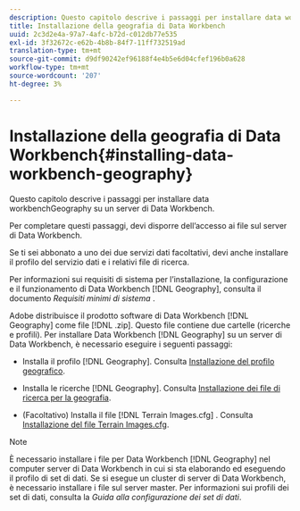 ```yaml
---
description: Questo capitolo descrive i passaggi per installare data workbenchGeography su un server di Data Workbench.
title: Installazione della geografia di Data Workbench
uuid: 2c3d2e4a-97a7-4afc-b72d-c012db77e535
exl-id: 3f32672c-e62b-4b8b-84f7-11ff732519ad
translation-type: tm+mt
source-git-commit: d9df90242ef96188f4e4b5e6d04cfef196b0a628
workflow-type: tm+mt
source-wordcount: '207'
ht-degree: 3%

---
```


# Installazione della geografia di Data Workbench{#installing-data-workbench-geography}

Questo capitolo descrive i passaggi per installare data workbenchGeography su un server di Data Workbench.

Per completare questi passaggi, devi disporre dell’accesso ai file sul server di Data Workbench.

Se ti sei abbonato a uno dei due servizi dati facoltativi, devi anche installare il profilo del servizio dati e i relativi file di ricerca.

Per informazioni sui requisiti di sistema per l’installazione, la configurazione e il funzionamento di Data Workbench [!DNL Geography], consulta il documento *Requisiti minimi di sistema* .

Adobe distribuisce il prodotto software di Data Workbench [!DNL Geography] come file [!DNL .zip]. Questo file contiene due cartelle (ricerche e profili). Per installare Data Workbench [!DNL Geography] su un server di Data Workbench, è necessario eseguire i seguenti passaggi:

* Installa il profilo [!DNL Geography]. Consulta [Installazione del profilo geografico](../../../home/c-geo-oview/c-inst-geo/t-inst-geo-prof.md).

* Installa le ricerche [!DNL Geography]. Consulta [Installazione dei file di ricerca per la geografia](../../../home/c-geo-oview/c-inst-geo/t-inst-lkp-files.md).

* (Facoltativo) Installa il file [!DNL Terrain Images.cfg] . Consulta [Installazione del file Terrain Images.cfg](../../../home/c-geo-oview/c-inst-geo/t-inst-trn-imgs-file.md).

>[!NOTE]
>
>È necessario installare i file per Data Workbench [!DNL Geography] nel computer server di Data Workbench in cui si sta elaborando ed eseguendo il profilo di set di dati. Se si esegue un cluster di server di Data Workbench, è necessario installare i file sul server master. Per informazioni sui profili dei set di dati, consulta la *Guida alla configurazione dei set di dati*.
